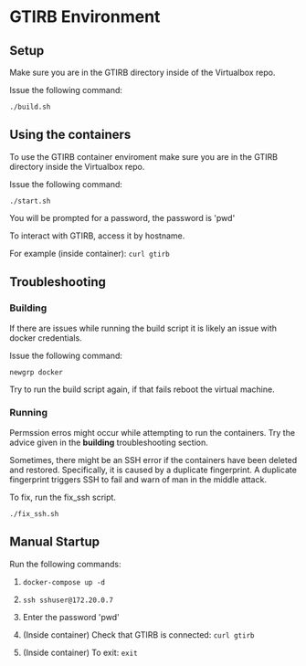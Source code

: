 # GTIRB Environment

## Setup

Make sure you are in the GTIRB directory inside of the Virtualbox repo.

Issue the following command:

`./build.sh`


## Using the containers

To use the GTIRB container enviroment make sure you are in the GTIRB directory inside the Virtualbox repo.

Issue the following command:

`./start.sh`

You will be prompted for a password, the password is 'pwd'

To interact with GTIRB, access it by hostname. 

For example (inside container): `curl gtirb`


## Troubleshooting

### Building

If there are issues while running the build script it is likely an issue with docker credentials. 

Issue the following command: 

`newgrp docker`

Try to run the build script again, if that fails reboot the virtual machine.

### Running

Permssion erros might occur while attempting to run the containers. Try the advice given in the **building** troubleshooting section.

Sometimes, there might be an SSH error if the containers have been deleted and restored. Specifically, it is caused by a duplicate fingerprint. A duplicate fingerprint triggers SSH to fail and warn of man in the middle attack. 

To fix, run the fix_ssh script.

`./fix_ssh.sh`

## Manual Startup

Run the following commands:

1. `docker-compose up -d`

2. `ssh sshuser@172.20.0.7`

3. Enter the password 'pwd'

4. (Inside container) Check that GTIRB is connected: `curl gtirb`

5. (Inside container) To exit: `exit`


